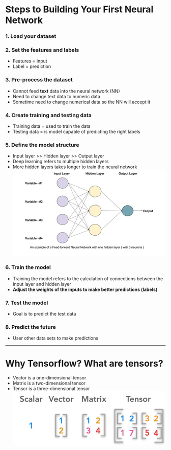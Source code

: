 # Steps to Building Your First Neural Network  

### 1. Load your dataset  

### 2. Set the features and labels  
  * Features = input  
  * Label = prediction  

### 3. Pre-process the dataset  
  * Cannot feed **text** data into the neural network (NN)  
  * Need to change text data to numeric data  
  * Sometime need to change numerical data so the NN will accept it  

### 4. Create training and testing data
  * Training data = used to train the data
  * Testing data = is model capable of predicting the right labels  

### 5. Define the model structure  
  * Input layer >> Hidden layer >> Output layer  
  * Deep learning refers to multiple hidden layers  
  * More hidden layers takes longer to train the neural network  
![alt text](https://github.com/shaunc44/tensorflow/blob/master/img/neural-network.jpg)  

### 6. Train the model  
  * Training the model refers to the calculation of connections between the input layer and hidden layer  
  * **Adjust the weights of the inputs to make better predictions (labels)**  

### 7. Test the model  
  * Goal is to predict the test data  

### 8. Predict the future  
  * User other data sets to make predictions  

-----------


# Why Tensorflow? What are tensors?  
  * Vector is a one-dimensional tensor  
  * Matrix is a two-dimensional tensor  
  * Tensor is a three-dimensional tensor  
![alt text](https://github.com/shaunc44/tensorflow/blob/master/img/tensors.jpeg)








